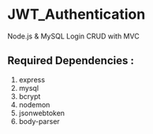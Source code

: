# JWT_Authentication
Node.js &amp; MySQL Login CRUD with MVC

## Required Dependencies :

1. express
2. mysql
3. bcrypt
4. nodemon
5. jsonwebtoken
6. body-parser

